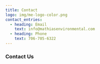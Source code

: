```yaml
---
title: Contact
logo: img/me-logo-color.png
contact_entries:
  - heading: Email
    text: info@mathiasenvironmental.com
  - heading: Phone
    text: 706-705-6322
---
```

<h3 class="f4 b lh-title mb2">Contact Us</h3>